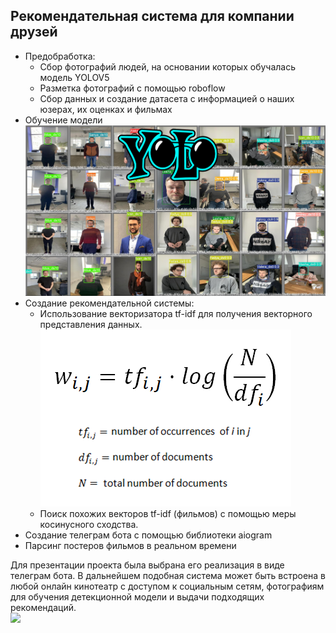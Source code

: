 ## Рекомендательная система для компании друзей
* Предобработка:
  * Сбор фотографий людей, на основании которых обучалась модель YOLOV5
  * Разметка фотографий с помощью roboflow
  * Сбор данных и создание датасета с информацией о наших юзерах, их оценках и фильмах
* Обучение модели
![](readme_images/yolov5.png)
* Создание рекомендательной системы:
  * Использование векторизатора tf-idf для получения векторного представления данных. 
  ![](readme_images/tf_idf.png)
  * Поиск похожих векторов tf-idf (фильмов) с помощью меры косинусного сходства.
* Создание телеграм бота с помощью библиотеки aiogram
* Парсинг постеров фильмов в реальном времени

Для презентации проекта была выбрана его реализация в виде телеграм бота. В дальнейшем подобная система может быть встроена в любой онлайн кинотеатр с доступом к социальным сетям, фотографиям для обучения детекционной модели и выдачи подходящих рекомендаций.  
![](readme_images/result_gif.gif)